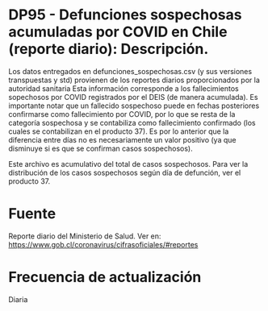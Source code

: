# DP95 - Defunciones sospechosas acumuladas por COVID en Chile (reporte diario): Descripción.

Los datos entregados en defunciones_sospechosas.csv (y sus versiones transpuestas y std) provienen de los reportes diarios proporcionados por la autoridad sanitaria
Esta información corresponde a los fallecimientos sopechosos por COVID registrados por el DEIS (de manera acumulada). Es importante notar que un fallecido sospechoso puede en fechas posteriores confirmarse como fallecimiento por COVID, por lo que se resta de la categoría sospechosa y se contabiliza como fallecimiento confirmado (los cuales se contabilizan en el producto 37). 
Es por lo anterior que la diferencia entre días no es necesariamente un valor positivo (ya que disminuye si es que se confirman casos sospechosos).

Este archivo es acumulativo del total de casos sospechosos. Para ver la distribución de los casos sospechosos según día de defunción, ver el producto 37.

# Fuente
Reporte diario del Ministerio de Salud. Ver en:
https://www.gob.cl/coronavirus/cifrasoficiales/#reportes
 
# Frecuencia de actualización
Diaria